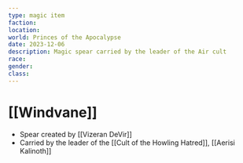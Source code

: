 ```yaml
---
type: magic item
faction: 
location: 
world: Princes of the Apocalypse
date: 2023-12-06
description: Magic spear carried by the leader of the Air cult
race: 
gender: 
class:
---
```

# [[Windvane]]

- Spear created by [[Vizeran DeVir]]
- Carried by the leader of the [[Cult of the Howling Hatred]], [[Aerisi Kalinoth]]